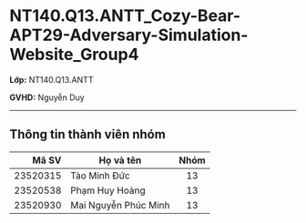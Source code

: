 # NT140.Q13.ANTT_Cozy-Bear-APT29-Adversary-Simulation-Website_Group4

**Lớp:** NT140.Q13.ANTT

**GVHD:** Nguyễn Duy

---

## Thông tin thành viên nhóm 

|   Mã SV  | Họ và tên               | Nhóm |
| -------: | ----------------------- | :--: |
| 23520315 | Tào Minh Đức	           |  13  |
| 23520538 | Phạm Huy Hoàng	         |  13  |
| 23520930 | Mai Nguyễn Phúc Minh    |  13  |
